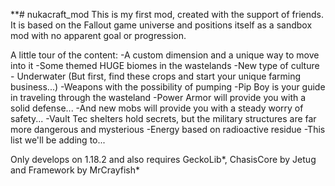 **# nukacraft_mod
This is my first mod, created with the support of friends. It is based on the Fallout game universe and positions itself as a sandbox mod with no apparent goal or progression.

A little tour of the content:
-A custom dimension and a unique way to move into it
-Some themed HUGE biomes in the wastelands
-New type of culture - Underwater (But first, find these crops and start your unique farming business...)
-Weapons with the possibility of pumping 
-Pip Boy is your guide in traveling through the wasteland
-Power Armor will provide you with a solid defense...
-And new mobs will provide you with a steady worry of safety...
-Vault Tec shelters hold secrets, but the military structures are far more dangerous and mysterious
-Energy based on radioactive residue
-This list we'll be adding to...


Only develops on 1.18.2 and also requires GeckoLib*, ChasisCore by Jetug and Framework by MrCrayfish*
